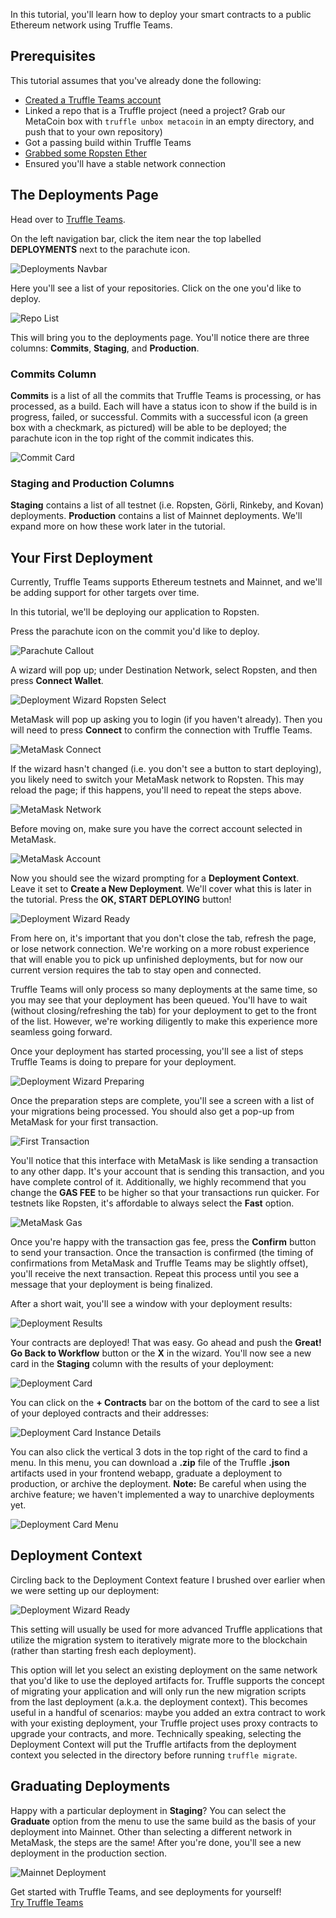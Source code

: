 In this tutorial, you'll learn how to deploy your smart contracts to a public Ethereum network using Truffle Teams.

## Prerequisites

This tutorial assumes that you've already done the following:
- [Created a Truffle Teams account](https://www.trufflesuite.com/docs/teams/account/creating-an-account)
- Linked a repo that is a Truffle project (need a project? Grab our MetaCoin box with `truffle unbox metacoin` in an empty directory, and push that to your own repository)
- Got a passing build within Truffle Teams
- [Grabbed some Ropsten Ether](https://faucet.metamask.io/)
- Ensured you'll have a stable network connection

## The Deployments Page

Head over to [Truffle Teams](https://my.truffleteams.com).

On the left navigation bar, click the item near the top labelled **DEPLOYMENTS** next to the parachute icon.

![Deployments Navbar](/img/tutorials/learn-how-to-deploy-with-truffle-teams/deployments-navbar.png)

Here you'll see a list of your repositories. Click on the one you'd like to deploy.

![Repo List](/img/tutorials/learn-how-to-deploy-with-truffle-teams/repo-list.png)

This will bring you to the deployments page. You'll notice there are three columns: **Commits**, **Staging**, and **Production**.

### Commits Column

**Commits** is a list of all the commits that Truffle Teams is processing, or has processed, as a build. Each will have a status icon to show if the build is in progress, failed, or successful. Commits with a successful icon (a green box with a checkmark, as pictured) will be able to be deployed; the parachute icon in the top right of the commit indicates this.

![Commit Card](/img/tutorials/learn-how-to-deploy-with-truffle-teams/commit-card.png)

### Staging and Production Columns

**Staging** contains a list of all testnet (i.e. Ropsten, Görli, Rinkeby, and Kovan) deployments. **Production** contains a list of Mainnet deployments. We'll expand more on how these work later in the tutorial.

## Your First Deployment

Currently, Truffle Teams supports Ethereum testnets and Mainnet, and we'll be adding support for other targets over time.

In this tutorial, we'll be deploying our application to Ropsten.

Press the parachute icon on the commit you'd like to deploy.

![Parachute Callout](/img/tutorials/learn-how-to-deploy-with-truffle-teams/parachute-callout.png)

A wizard will pop up; under Destination Network, select Ropsten, and then press **Connect Wallet**.

![Deployment Wizard Ropsten Select](/img/tutorials/learn-how-to-deploy-with-truffle-teams/deployment-wizard-ropsten-select.png)

MetaMask will pop up asking you to login (if you haven't already). Then you will need to press **Connect** to confirm the connection with Truffle Teams.

![MetaMask Connect](/img/tutorials/learn-how-to-deploy-with-truffle-teams/metamask-connect.png)

If the wizard hasn't changed (i.e. you don't see a button to start deploying), you likely need to switch your MetaMask network to Ropsten. This may reload the page; if this happens, you'll need to repeat the steps above.

![MetaMask Network](/img/tutorials/learn-how-to-deploy-with-truffle-teams/metamask-network.png)

Before moving on, make sure you have the correct account selected in MetaMask.

![MetaMask Account](/img/tutorials/learn-how-to-deploy-with-truffle-teams/metamask-account.png)

Now you should see the wizard prompting for a **Deployment Context**. Leave it set to **Create a New Deployment**. We'll cover what this is later in the tutorial. Press the **OK, START DEPLOYING** button!

![Deployment Wizard Ready](/img/tutorials/learn-how-to-deploy-with-truffle-teams/deployment-wizard-ready.png)

From here on, it's important that you don't close the tab, refresh the page, or lose network connection. We're working on a more robust experience that will enable you to pick up unfinished deployments, but for now our current version requires the tab to stay open and connected.

Truffle Teams will only process so many deployments at the same time, so you may see that your deployment has been queued. You'll have to wait (without closing/refreshing the tab) for your deployment to get to the front of the list. However, we're working diligently to make this experience more seamless going forward.

Once your deployment has started processing, you'll see a list of steps Truffle Teams is doing to prepare for your deployment.

![Deployment Wizard Preparing](/img/tutorials/learn-how-to-deploy-with-truffle-teams/deployment-wizard-preparing.png)

Once the preparation steps are complete, you'll see a screen with a list of your migrations being processed. You should also get a pop-up from MetaMask for your first transaction.

![First Transaction](/img/tutorials/learn-how-to-deploy-with-truffle-teams/first-transaction.png)

You'll notice that this interface with MetaMask is like sending a transaction to any other dapp. It's your account that is sending this transaction, and you have complete control of it. Additionally, we highly recommend that you change the **GAS FEE** to be higher so that your transactions run quicker. For testnets like Ropsten, it's affordable to always select the **Fast** option.

![MetaMask Gas](/img/tutorials/learn-how-to-deploy-with-truffle-teams/metamask-gas.png)

Once you're happy with the transaction gas fee, press the **Confirm** button to send your transaction. Once the transaction is confirmed (the timing of confirmations from MetaMask and Truffle Teams may be slightly offset), you'll receive the next transaction. Repeat this process until you see a message that your deployment is being finalized.

After a short wait, you'll see a window with your deployment results:

![Deployment Results](/img/tutorials/learn-how-to-deploy-with-truffle-teams/deployment-results.png)

Your contracts are deployed! That was easy. Go ahead and push the **Great! Go Back to Workflow** button or the **X** in the wizard. You'll now see a new card in the **Staging** column with the results of your deployment:

![Deployment Card](/img/tutorials/learn-how-to-deploy-with-truffle-teams/deployment-card.png)

You can click on the **+ Contracts** bar on the bottom of the card to see a list of your deployed contracts and their addresses:

![Deployment Card Instance Details](/img/tutorials/learn-how-to-deploy-with-truffle-teams/deployment-card-instance-details.png)

You can also click the vertical 3 dots in the top right of the card to find a menu. In this menu, you can download a **.zip** file of the Truffle **.json** artifacts used in your frontend webapp, graduate a deployment to production, or archive the deployment. **Note:** Be careful when using the archive feature; we haven't implemented a way to unarchive deployments yet.

![Deployment Card Menu](/img/tutorials/learn-how-to-deploy-with-truffle-teams/deployment-card-menu.png)

## Deployment Context

Circling back to the Deployment Context feature I brushed over earlier when we were setting up our deployment:

![Deployment Wizard Ready](/img/tutorials/learn-how-to-deploy-with-truffle-teams/deployment-wizard-ready.png)

This setting will usually be used for more advanced Truffle applications that utilize the migration system to iteratively migrate more to the blockchain (rather than starting fresh each deployment).

This option will let you select an existing deployment on the same network that you'd like to use the deployed artifacts for. Truffle supports the concept of migrating your application and will only run the new migration scripts from the last deployment (a.k.a. the deployment context). This becomes useful in a handful of scenarios: maybe you added an extra contract to work with your existing deployment, your Truffle project uses proxy contracts to upgrade your contracts, and more. Technically speaking, selecting the Deployment Context will put the Truffle artifacts from the deployment context you selected in the directory before running `truffle migrate`.

## Graduating Deployments

Happy with a particular deployment in **Staging**? You can select the **Graduate** option from the menu to use the same build as the basis of your deployment into Mainnet. Other than selecting a different network in MetaMask, the steps are the same! After you're done, you'll see a new deployment in the production section.

![Mainnet Deployment](/img/tutorials/learn-how-to-deploy-with-truffle-teams/mainnet-deployment.png)

<div class="post-trufflecon-box mt-5 text-center">
  Get started with Truffle Teams, and see deployments for yourself!

  <div class="mt-3">
    <a class="btn btn-truffle" href="/teams">Try Truffle Teams</a>
  </div>
</div>
